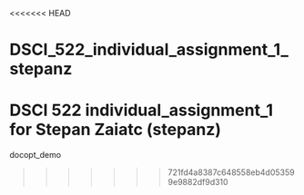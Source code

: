 <<<<<<< HEAD
# DSCI_522_individual_assignment_1_stepanz

DSCI 522 individual_assignment_1 for Stepan Zaiatc (stepanz)
=======
docopt_demo
>>>>>>> 721fd4a8387c648558eb4d053599e9882df9d310
